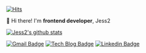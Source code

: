 [![Hits](https://hits.seeyoufarm.com/api/count/incr/badge.svg?url=https%3A%2F%2Fgithub.com%2FJESS2&count_bg=%2379C83D&title_bg=%23555555&icon=&icon_color=%23E7E7E7&title=hits&edge_flat=false)](https://hits.seeyoufarm.com)

👋  Hi there! I'm **frontend developer**, Jess2

[![Jess2's github stats](https://github-readme-stats.vercel.app/api?username=JESS2&theme=gruvbox&show_icons=true)](https://github.com/JESS2/github-readme-stats)
    
[![Gmail Badge](https://img.shields.io/badge/Gmail-d14836?style=flat-square&logo=Gmail&logoColor=white&link=mailto:jess2.developer@gmail.com)](mailto:jess2.developer@gmail.com)
[![Tech Blog Badge](http://img.shields.io/badge/-Tech%20blog-black?style=flat-square&logo=github&link=https://jess2.xyz)](https://jess2.xyz)
[![Linkedin Badge](https://img.shields.io/badge/-LinkedIn-blue?style=flat-square&logo=Linkedin&logoColor=white&link=https://www.linkedin.com/in/devsoyeonjung/)](https://www.linkedin.com/in/devsoyeonjung/)
